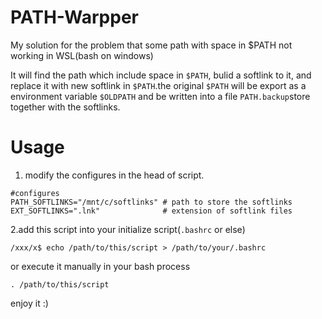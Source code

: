 # PATH-Warpper
My solution for the problem that some path with space in $PATH not working in WSL(bash on windows)

It will find the path which include space in `$PATH`, bulid a softlink to it, and replace it with new softlink in `$PATH`.the original `$PATH` will be export as a environment variable `$OLDPATH` and be written into a file `PATH.backup`store together with the softlinks.

# Usage
1. modify the configures in the head of script.
```
#configures
PATH_SOFTLINKS="/mnt/c/softlinks" # path to store the softlinks
EXT_SOFTLINKS=".lnk"              # extension of softlink files
```
2.add this script into your initialize script(`.bashrc` or else)
```
/xxx/x$ echo /path/to/this/script > /path/to/your/.bashrc
```
or execute it manually in your bash process
```
. /path/to/this/script
```

enjoy it :)
